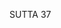 SUTTA 37

[^395]: MA: Sakka asks about the preliminary practice of the arahant bhikkhu, by which he becomes liberated by the destruction of craving.

[^396]: MA explains this passage as follows: "Everything" (sabbe dhamma) is the five aggregates, the twelve bases, the eighteen elements. These are "not worth adhering to" by way of craving and views because they turn out in actuality to be different from the way they are grasped: grasped as permanent, pleasurable, and self, they turn out to be impermanent, suffering, and not self. He "directly knows" them as impermanent, suffering, and not self, and "fully understands" them by scrutinising them in the same way. "Contemplating impermanence," etc., is accomplished by the insight knowledges of rise and fall and of destruction and disappearance. "He does not cling" to any formation by way of craving and views, does not become agitated because of craving, and personally attains Nibbāna by the extinguishing of all defilements.

[^397]: A personal name of Sakka, meaning "the owl."

[^398]: The gods and titans (asura) are depicted in the Pali Canon as being perpetually in a state of war with each other. See especially the Sakkasamyutta (SN i.216-28).

[^399]: One of the Four Great Kings, the ruler of the yakkhas, his kingdom being in the north.

[^400]: MA: He did this by entering into meditation on the water-kasina and then resolving: "Let the foundation of the palace be like water."

[^401]: Sakka can refer to Ven. Mahā Moggallāna as a "companion in the holy life" because he himself had earlier attained to stream-entry (DN 21.2.10/ii.289) and was thus a noble disciple bound for the same deliverance that Mahā Moggallāna had already achieved.

